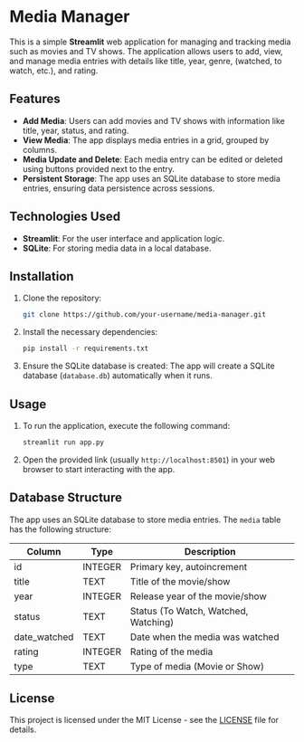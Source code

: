 
# Media Manager

This is a simple **Streamlit** web application for managing and tracking media such as movies and TV shows. The application allows users to add, view, and manage media entries with details like title, year, genre, (watched, to watch, etc.), and rating.

## Features
- **Add Media**: Users can add movies and TV shows with information like title, year, status, and rating.
- **View Media**: The app displays media entries in a grid, grouped by columns.
- **Media Update and Delete**: Each media entry can be edited or deleted using buttons provided next to the entry.
- **Persistent Storage**: The app uses an SQLite database to store media entries, ensuring data persistence across sessions.

## Technologies Used
- **Streamlit**: For the user interface and application logic.
- **SQLite**: For storing media data in a local database.

## Installation

1. Clone the repository:
   ```bash
   git clone https://github.com/your-username/media-manager.git
   ```

2. Install the necessary dependencies:
   ```bash
   pip install -r requirements.txt
   ```

3. Ensure the SQLite database is created:
   The app will create a SQLite database (`database.db`) automatically when it runs.

## Usage

1. To run the application, execute the following command:
   ```bash
   streamlit run app.py
   ```

2. Open the provided link (usually `http://localhost:8501`) in your web browser to start interacting with the app.

## Database Structure

The app uses an SQLite database to store media entries. The `media` table has the following structure:

| Column       | Type     | Description                        |
|--------------|----------|------------------------------------|
| id           | INTEGER  | Primary key, autoincrement         |
| title        | TEXT     | Title of the movie/show            |
| year         | INTEGER  | Release year of the movie/show     |
| status       | TEXT     | Status (To Watch, Watched, Watching)|
| date_watched | TEXT     | Date when the media was watched    |
| rating       | INTEGER  | Rating of the media                |
| type         | TEXT     | Type of media (Movie or Show)      |

## License

This project is licensed under the MIT License - see the [LICENSE](LICENSE) file for details.
